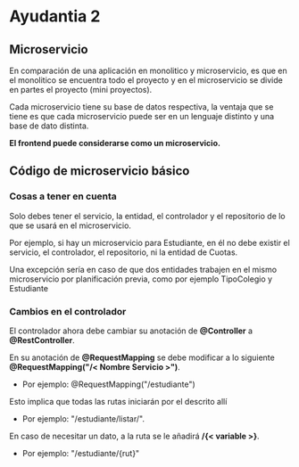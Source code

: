 # Ayudantia 2

## Microservicio

En comparación de una aplicación en monolitico y microservicio, es que en el monolitico se encuentra todo el proyecto y en el microservicio se divide en partes el proyecto (mini proyectos).

Cada microservicio tiene su base de datos respectiva, la ventaja que se tiene es que cada microservicio puede ser en un lenguaje distinto y una base de dato distinta.

**El frontend puede considerarse como un microservicio.**


## Código de microservicio básico

### Cosas a tener en cuenta

Solo debes tener el servicio, la entidad, el controlador y el repositorio de lo que se usará en el microservicio.

Por ejemplo, si hay un microservicio para Estudiante, en él no debe existir el servicio, el controlador, el repositorio, ni la entidad de Cuotas.

Una excepción sería en caso de que dos entidades trabajen en el mismo microservicio por planificación previa, como por ejemplo TipoColegio y Estudiante

### Cambios en el controlador

El controlador ahora debe cambiar su anotación de **@Controller** a **@RestController**.

En su anotación de **@RequestMapping** se debe modificar a lo siguiente **@RequestMapping("/< Nombre Servicio >")**. 
* Por ejemplo: @RequestMapping("/estudiante")

Esto implica que todas las rutas iniciarán por el descrito allí
* Por ejemplo: "/estudiante/listar/".

En caso de necesitar un dato, a la ruta se le añadirá **/{< variable >}**. 
* Por ejemplo: "/estudiante/{rut}"

